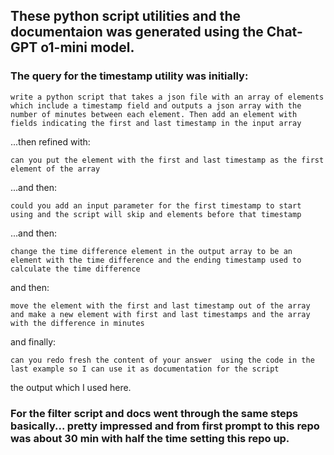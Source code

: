## These python script utilities and the documentaion was generated using the Chat-GPT o1-mini model.

### The query for the timestamp utility was initially:
```
write a python script that takes a json file with an array of elements which include a timestamp field and outputs a json array with the number of minutes between each element. Then add an element with fields indicating the first and last timestamp in the input array
```
...then refined with:
```
can you put the element with the first and last timestamp as the first element of the array
```
...and then:
```
could you add an input parameter for the first timestamp to start using and the script will skip and elements before that timestamp
```
...and then:
```
change the time difference element in the output array to be an element with the time difference and the ending timestamp used to calculate the time difference
```
and then:
```
move the element with the first and last timestamp out of the array and make a new element with first and last timestamps and the array with the difference in minutes
```
and finally:
```
can you redo fresh the content of your answer  using the code in the last example so I can use it as documentation for the script
```
the output which I used here.

### For the filter script and docs went through the same steps basically... pretty impressed and from first prompt to this repo was about 30 min with half the time setting this repo up.
